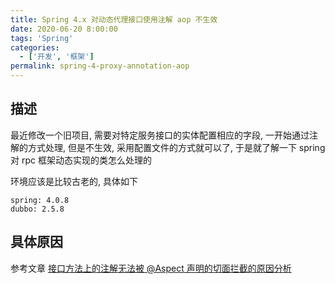 ```yaml
---
title: Spring 4.x 对动态代理接口使用注解 aop 不生效
date: 2020-06-20 8:00:00
tags: 'Spring'
categories:
  - ['开发', '框架']
permalink: spring-4-proxy-annotation-aop
---
```


## 描述

最近修改一个旧项目, 需要对特定服务接口的实体配置相应的字段, 一开始通过注解的方式处理, 但是不生效, 采用配置文件的方式就可以了, 于是就了解一下 spring 对 rpc 框架动态实现的类怎么处理的

环境应该是比较古老的, 具体如下

```
spring: 4.0.8
dubbo: 2.5.8
```

## 具体原因

参考文章 [接口方法上的注解无法被 @Aspect 声明的切面拦截的原因分析](https://my.oschina.net/guangshan/blog/1808373?p=1)
